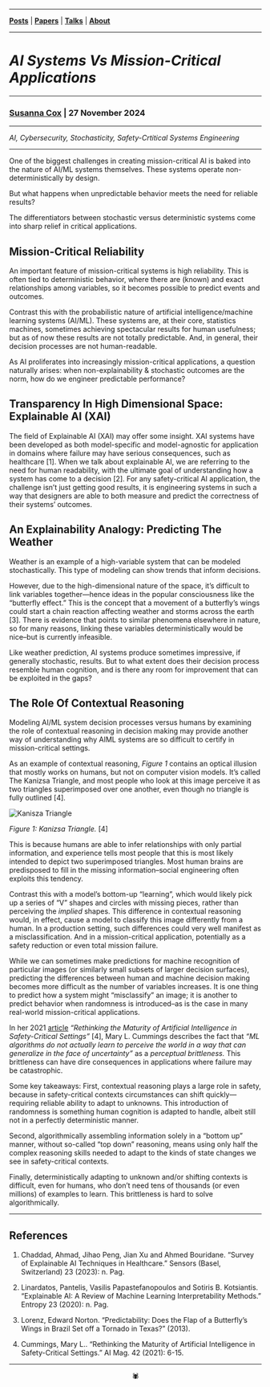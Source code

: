 -------

[**Posts**](https://anglesofattack.io/posts.html) \| [**Papers**](https://anglesofattack.io/papers.html) \| [**Talks**](https://anglesofattack.io/talks.html) \| [**About**](https://anglesofattack.io/about.html)

-------

# *AI Systems Vs Mission-Critical Applications*

-------

### <a href="https://anglesofattack.io/about.html" target="_blank" rel="noopener noreferrer">Susanna Cox</a> \| 27 November 2024

-------

*AI, Cybersecurity, Stochasticity, Safety-Crtitical Systems Engineering*

-------

One of the biggest challenges in creating mission-critical AI is baked into the nature of AI/ML systems themselves. These systems operate non-deterministically by design. 

But what happens when unpredictable behavior meets the need for reliable results? 

The differentiators between stochastic versus deterministic systems come into sharp relief in critical applications.

## Mission-Critical Reliability

An important feature of mission-critical systems is high reliability. This is often tied to deterministic behavior, where there are (known) and exact relationships among variables, so it becomes possible to predict events and outcomes.

Contrast this with the probabilistic nature of artificial intelligence/machine learning systems (AI/ML). These systems are, at their core, statistics machines, sometimes achieving spectacular results for human usefulness; but as of now these results are not totally predictable. And, in general, their decision processes are not human-readable. 

As AI proliferates into increasingly mission-critical applications, a question naturally arises: when non-explainability & stochastic outcomes are the norm, how do we engineer predictable performance?

## Transparency In High Dimensional Space: Explainable AI (XAI)

The field of Explainable AI (XAI) may offer some insight. XAI systems have been developed as both model-specific and model-agnostic for application in domains where failure may have serious consequences, such as healthcare [1]. When we talk about explainable AI, we are referring to the need for human readability, with the ultimate goal of understanding how a system has come to a decision [2]. For any safety-critical AI application, the challenge isn’t just getting good results, it is engineering systems in such a way that designers are able to both measure and predict the correctness of their systems’ outcomes.

## An Explainability Analogy: Predicting The Weather

Weather is an example of a high-variable system that can be modeled stochastically. This type of modeling can show trends that inform decisions.

However, due to the high-dimensional nature of the space, it’s difficult to link variables together—hence ideas in the popular consciousness like the “butterfly effect.” This is the concept that a movement of a butterfly’s wings could start a chain reaction affecting weather and storms across the earth [3]. There is evidence that points to similar phenomena elsewhere in nature, so for many reasons, linking these variables deterministically would be nice–but is currently infeasible. 

Like weather prediction, AI systems produce sometimes impressive, if generally stochastic, results. But to what extent does their decision process resemble human cognition, and is there any room for improvement that can be exploited in the gaps? 

## The Role Of Contextual Reasoning

Modeling AI/ML system decision processes versus humans by examining the role of contextual reasoning in decision making may provide another way of understanding why AIML systems are so difficult to certify in mission-critical settings.

As an example of contextual reasoning, *Figure 1* contains an optical illusion that mostly works on humans, but not on computer vision models. It’s called The Kanizsa Triangle, and most people who look at this image perceive it as two triangles superimposed over one another, even though no triangle is fully outlined [4].

![Kanisza Triangle](https://github.com/user-attachments/assets/7207f23a-1e39-4604-9c21-241b0a5399e9)

*Figure 1: Kanizsa Triangle.* [4]

This is because humans are able to infer relationships with only partial information, and experience tells most people that this is most likely intended to depict two superimposed triangles. Most human brains are predisposed to fill in the missing information–social engineering often exploits this tendency.

Contrast this with a model’s bottom-up “learning”, which would likely pick up a series of “V” shapes and circles with missing pieces, rather than perceiving the *implied* shapes. This difference in contextual reasoning would, in effect, cause a model to classify this image differently from a human. In a production setting, such differences could very well manifest as a misclassification. And in a mission-critical application, potentially as a safety reduction or even total mission failure.

While we can sometimes make predictions for machine recognition of particular images (or similarly small subsets of larger decision surfaces), predicting the differences between human and machine decision making becomes more difficult as the number of variables increases. It is one thing to predict how a system might “misclassify” an image; it is another to predict behavior when randomness is introduced–as is the case in many real-world mission-critical applications.

In her 2021 [article](https://onlinelibrary.wiley.com/doi/pdfdirect/10.1002/j.2371-9621.2021.tb00005.x) *“Rethinking the Maturity of Artificial Intelligence in Safety-Critical Settings”* [4], Mary L. Cummings describes the fact that *“ML algorithms do not actually learn to perceive the world in a way that can generalize in the face of uncertainty”* as a *perceptual brittleness.* This brittleness can have dire consequences in applications where failure may be catastrophic.

Some key takeaways: First, contextual reasoning plays a large role in safety, because in safety-critical contexts circumstances can shift quickly—requiring reliable ability to adapt to unknowns. This introduction of randomness is something human cognition is adapted to handle, albeit still not in a perfectly deterministic manner. 

Second, algorithmically assembling information solely in a “bottom up” manner, without so-called “top down” reasoning, means using only half the complex reasoning skills needed to adapt to the kinds of state changes we see in safety-critical contexts. 

Finally, deterministically adapting to unknown and/or shifting contexts is difficult, even for humans, who don’t need tens of thousands (or even millions) of examples to learn. This brittleness is hard to solve algorithmically.

-------

## References

1. Chaddad, Ahmad, Jihao Peng, Jian Xu and Ahmed Bouridane. “Survey of Explainable AI Techniques in Healthcare.” Sensors (Basel, Switzerland) 23 (2023): n. Pag.

2. Linardatos, Pantelis, Vasilis Papastefanopoulos and Sotiris B. Kotsiantis. “Explainable AI: A Review of Machine Learning Interpretability Methods.” Entropy 23 (2020): n. Pag.

3. Lorenz, Edward Norton. “Predictability: Does the Flap of a Butterfly’s Wings in Brazil Set off a Tornado in Texas?” (2013).

4. Cummings, Mary L.. “Rethinking the Maturity of Artificial Intelligence in Safety-Critical Settings.” AI Mag. 42 (2021): 6-15.

-------

<div align="center">🕷</div>


